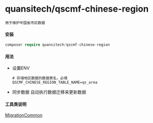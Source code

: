 # quansitech/qscmf-chinese-region

```text
用于维护中国省市区数据
```

#### 安装

```php
composer require quansitech/qscmf-chinese-region
```

#### 用法
+ 设置ENV
  ```ENV
  # 存储地区数据的数据表名，必填
  QSCMF_CHINESE_REGION_TABLE_NAME=qs_area
  ``` 
+ 同步数据
  自动执行数据迁移来更新数据


#### 工具类说明
[MigrationCommon](./src/docs/MigrationCommon.md)
